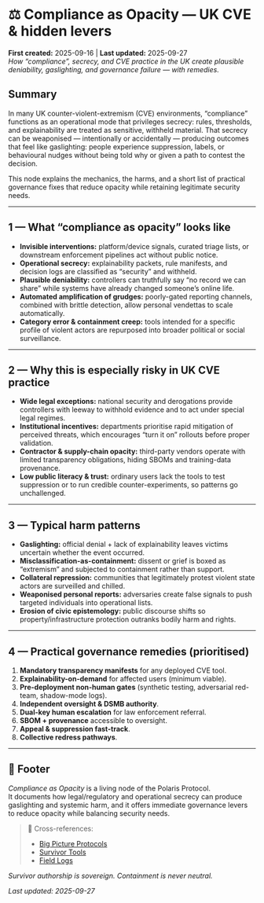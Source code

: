 # ⚖️ Compliance as Opacity — UK CVE & hidden levers  
**First created:** 2025-09-16 | **Last updated:** 2025-09-27  
*How “compliance”, secrecy, and CVE practice in the UK create plausible deniability, gaslighting, and governance failure — with remedies.*

## Summary
In many UK counter-violent-extremism (CVE) environments, “compliance” functions as an operational mode that privileges secrecy: rules, thresholds, and explainability are treated as sensitive, withheld material. That secrecy can be weaponised — intentionally or accidentally — producing outcomes that feel like gaslighting: people experience suppression, labels, or behavioural nudges without being told why or given a path to contest the decision.

This node explains the mechanics, the harms, and a short list of practical governance fixes that reduce opacity while retaining legitimate security needs.

---

## 1 — What “compliance as opacity” looks like
- **Invisible interventions:** platform/device signals, curated triage lists, or downstream enforcement pipelines act without public notice.  
- **Operational secrecy:** explainability packets, rule manifests, and decision logs are classified as “security” and withheld.  
- **Plausible deniability:** controllers can truthfully say “no record we can share” while systems have already changed someone’s online life.  
- **Automated amplification of grudges:** poorly-gated reporting channels, combined with brittle detection, allow personal vendettas to scale automatically.  
- **Category error & containment creep:** tools intended for a specific profile of violent actors are repurposed into broader political or social surveillance.

---

## 2 — Why this is especially risky in UK CVE practice
- **Wide legal exceptions:** national security and derogations provide controllers with leeway to withhold evidence and to act under special legal regimes.  
- **Institutional incentives:** departments prioritise rapid mitigation of perceived threats, which encourages “turn it on” rollouts before proper validation.  
- **Contractor & supply-chain opacity:** third-party vendors operate with limited transparency obligations, hiding SBOMs and training-data provenance.  
- **Low public literacy & trust:** ordinary users lack the tools to test suppression or to run credible counter-experiments, so patterns go unchallenged.

---

## 3 — Typical harm patterns
- **Gaslighting:** official denial + lack of explainability leaves victims uncertain whether the event occurred.  
- **Misclassification-as-containment:** dissent or grief is boxed as “extremism” and subjected to containment rather than support.  
- **Collateral repression:** communities that legitimately protest violent state actors are surveilled and chilled.  
- **Weaponised personal reports:** adversaries create false signals to push targeted individuals into operational lists.  
- **Erosion of civic epistemology:** public discourse shifts so property/infrastructure protection outranks bodily harm and rights.

---

## 4 — Practical governance remedies (prioritised)
1. **Mandatory transparency manifests** for any deployed CVE tool.  
2. **Explainability-on-demand** for affected users (minimum viable).  
3. **Pre-deployment non-human gates** (synthetic testing, adversarial red-team, shadow-mode logs).  
4. **Independent oversight & DSMB authority**.  
5. **Dual-key human escalation** for law enforcement referral.  
6. **SBOM + provenance** accessible to oversight.  
7. **Appeal & suppression fast-track**.  
8. **Collective redress pathways**.

---

## 🏮 Footer
*Compliance as Opacity* is a living node of the Polaris Protocol.  
It documents how legal/regulatory and operational secrecy can produce gaslighting and systemic harm, and it offers immediate governance levers to reduce opacity while balancing security needs.

> 📡 Cross-references:  
> - [Big Picture Protocols](../Big_Picture_Protocols/)  
> - [Survivor Tools](../Survivor_Tools/)  
> - [Field Logs](../Field_Logs/)  

*Survivor authorship is sovereign. Containment is never neutral.*  

_Last updated: 2025-09-27_
